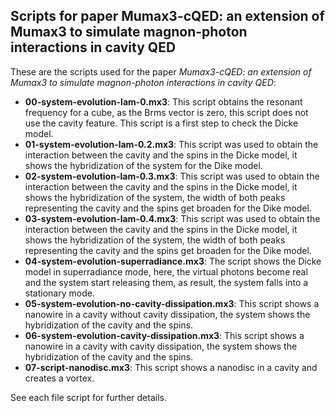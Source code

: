 Scripts for paper Mumax3-cQED: an extension of Mumax3 to simulate magnon-photon interactions in cavity QED
----------------------------------------------------------------------------------------------------------

These are the scripts used for the paper *Mumax3-cQED: an extension of Mumax3 to simulate magnon-photon interactions in cavity QED*:

- **00-system-evolution-lam-0.mx3**: This script obtains the resonant frequency for a cube, as the Brms vector is zero, this script does not use the cavity feature. This script is a first step to check the Dicke model.
- **01-system-evolution-lam-0.2.mx3**: This script was used to obtain the interaction between the cavity and the spins in the Dicke model, it shows the hybridization of the system for the Dike model.
- **02-system-evolution-lam-0.3.mx3**: This script was used to obtain the interaction between the cavity and the spins in the Dicke model, it shows the hybridization of the system, the width of both peaks representing the cavity and the spins get broaden for the Dike model.
- **03-system-evolution-lam-0.4.mx3**:  This script was used to obtain the interaction between the cavity and the spins in the Dicke model, it shows the hybridization of the system, the width of both peaks representing the cavity and the spins get broaden for the Dike model.
- **04-system-evolution-superradiance.mx3**: The script shows the Dicke model in superradiance mode, here, the virtual photons become real and the system start releasing them, as result, the system falls into a stationary mode.
- **05-system-evolution-no-cavity-dissipation.mx3**: This script shows a nanowire in a cavity without cavity dissipation, the system shows the hybridization of the cavity and the spins.
- **06-system-evolution-cavity-dissipation.mx3**: This script shows a nanowire in a cavity with cavity dissipation, the system shows the hybridization of the cavity and the spins.
- **07-script-nanodisc.mx3**: This script shows a nanodisc in a cavity and creates a vortex.

See each file script for further details.
